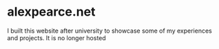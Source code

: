 # alexpearce.net

I built this website after university to showcase some of my experiences and projects.
It is no longer hosted

